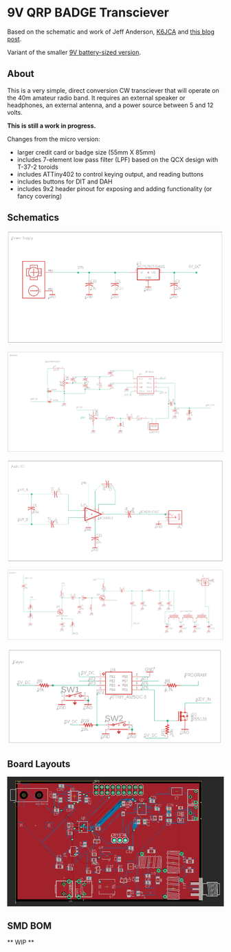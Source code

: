 # 9V QRP BADGE Transciever

Based on the schematic and work of Jeff Anderson, [K6JCA](https://www.qrz.com/db/k6jca)
and [this blog post](http://k6jca.blogspot.com/2009/08/9v-qrp-transceiver.html).

Variant of the smaller [9V battery-sized version](https://github.com/zortness/9v_cw_tx).

## About

This is a very simple, direct conversion CW transciever that will operate on the 40m 
amateur radio band. It requires an external speaker or headphones, an external antenna,
and a power source between 5 and 12 volts.

**This is still a work in progress.**

Changes from the micro version:
* larger credit card or badge size (55mm X 85mm)
* includes 7-element low pass filter (LPF) based on the QCX design with T-37-2 toroids
* includes ATTiny402 to control keying output, and reading buttons
* includes buttons for DIT and DAH 
* includes 9x2 header pinout for exposing and adding functionality (or fancy covering)


## Schematics

![Power schematic](https://raw.githubusercontent.com/zortness/9v_cw_badge/master/power.png)

![Receiver schematic](https://raw.githubusercontent.com/zortness/9v_cw_badge/master/receiver.png)

![Audio schematic](https://raw.githubusercontent.com/zortness/9v_cw_badge/master/audio.png)

![Amplifier schematic](https://raw.githubusercontent.com/zortness/9v_cw_badge/master/amplifier.png)

![Keyer schematic](https://raw.githubusercontent.com/zortness/9v_cw_badge/master/keyer.png)


## Board Layouts

![Board layout](https://raw.githubusercontent.com/zortness/9v_cw_badge/master/board.png)


## SMD BOM

** WIP **